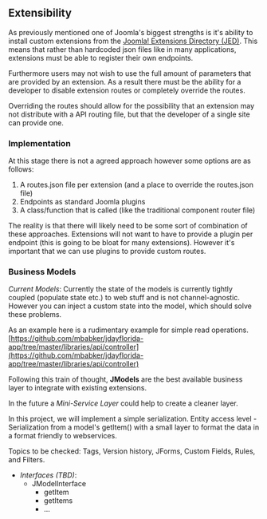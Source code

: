 ## Extensibility
As previously mentioned one of Joomla's biggest strengths is it's ability to install custom extensions from 
the [Joomla! Extensions Directory (JED)](https://extensions.joomla.org). This means that rather than hardcoded
json files like in many applications, extensions must be able to register their own endpoints.

Furthermore users may not wish to use the full amount of parameters that are provided by an extension. As a result
there must be the ability for a developer to disable extension routes or completely override the routes.

Overriding the routes should allow for the possibility that an extension may not distribute with a API routing file,
but that the developer of a single site can provide one.

### Implementation
At this stage there is not a agreed approach however some options are as follows:
 
 1. A routes.json file per extension (and a place to override the routes.json file)
 2. Endpoints as standard Joomla plugins
 3. A class/function that is called (like the traditional component router file)

The reality is that there will likely need to be some sort of combination of these approaches. Extensions will not want 
to have to provide a plugin per endpoint (this is going to be bloat for many extensions). However it's important that
we can use plugins to provide custom routes.

### Business Models

*Current Models*: Currently the state of the models is currently tightly coupled (populate state etc.) to web stuff and
is not channel-agnostic. However you can inject a custom state into the model, which should solve these problems.

As an example here is a rudimentary example for simple read operations. [https://github.com/mbabker/jdayflorida-app/tree/master/libraries/api/controller](https://github.com/mbabker/jdayflorida-app/tree/master/libraries/api/controller)

Following this train of thought, **JModels** are the best available business layer to integrate with existing extensions.

In the future a *Mini-Service Layer* could help to create a cleaner layer.

In this project, we will implement a simple serialization. Entity access level - Serialization from a model's getItem()
with a small layer to format the data in a format friendly to webservices.

Topics to be checked: Tags, Version history, JForms, Custom Fields, Rules, and Filters.

* *Interfaces (TBD)*:
  - JModelInterface
    - getItem
    - getItems  
    - ...  
